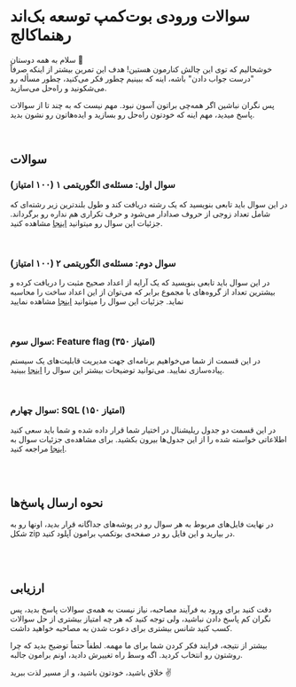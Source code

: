 # سوالات ورودی بوت‌کمپ توسعه بک‌اند رهنماکالج

سلام به همه دوستان 🌟  
خوشحالیم که توی این چالش کنارمون هستین! هدف این تمرین بیشتر از اینکه صرفاً "درست جواب دادن" باشه، اینه که ببینیم چطور فکر می‌کنید، چطور مسأله رو می‌شکونید و راه‌حل می‌سازید.

پس نگران نباشین اگر همه‌چی براتون آسون نبود. مهم نیست که به چند تا از سوالات پاسخ میدید، مهم اینه که خودتون راه‌حل رو بسازید و ایده‌هاتون رو نشون بدید.

</br>

## سوالات

### سوال اول: مسئله‌ی الگوریتمی ۱ (۱۰۰ امتیاز)

در این سوال باید تابعی بنویسید که یک رشته دریافت کند و طول بلندترین زیر رشته‌ای که شامل تعداد زوجی از حروف صدادار می‌شود و حرف تکراری هم نداره رو برگرداند. جزئیات این سوال رو میتوانید
[اینجا](./algorithm1/) مشاهده کنید.

</br>

### سوال دوم: مسئله‌ی الگوریتمی ۲ (۱۰۰ امتیاز)

در این سوال باید تابعی بنویسید که یک آرایه از اعداد صحیح مثبت را دریافت کرده و بیشترین تعداد از گروه‌های با مجموع برابر که می‌توان از این اعداد ساخت را محاسبه نماید. جزئیات این سوال را میتوانید [اینجا](./algorithm2/) مشاهده نمایید

</br>

### سوال سوم: Feature flag (۳۵۰ امتیاز)

در این قسمت از شما می‌خواهیم برنامه‌ای جهت مدیریت قابلیت‌های یک سیستم پیاده‌سازی نمایید. می‌توانید توضیحات بیشتر این سوال را [اینجا](./feature-flag/) ببینید.

</br>

### سوال چهارم: SQL (۱۵۰ امتیاز)

در این قسمت دو جدول ریلیشنال در اختیار شما قرار داده شده و شما باید سعی کنید اطلاعاتی خواسته شده را از این جدول‌ها بیرون بکشید. برای مشاهده‌ی جزئیات سوال به [اینجا](./sql/) مراجعه کنید.

</br></br>

## نحوه ارسال پاسخ‌ها

در نهایت فایل‌های مربوط به هر سوال رو در پوشه‌های جداگانه قرار بدید، اونها رو به شکل zip در بیارید و این فایل رو در صفحه‌ی بوتکمپ برامون آپلود کنید.

</br></br>

## ارزیابی

دقت کنید برای ورود به فرآیند مصاحبه، نیاز نیست به همه‌ی سوالات پاسخ بدید، پس نگران کم پاسخ دادن نباشید، ولی توجه کنید که هر چه امتیاز بیشتری از حل سوالات کسب کنید شانس بیشتری برای دعوت شدن به مصاحبه خواهید داشت.

بیشتر از نتیجه، فرایند فکر کردن شما برای ما مهمه. لطفاً حتماً توضیح بدید که چرا روشتون رو انتخاب کردید. اگه وسط راه تغییرش دادید، اونم برامون جالبه.

خلاق باشید، خودتون باشید، و از مسیر لذت ببرید ✌️
